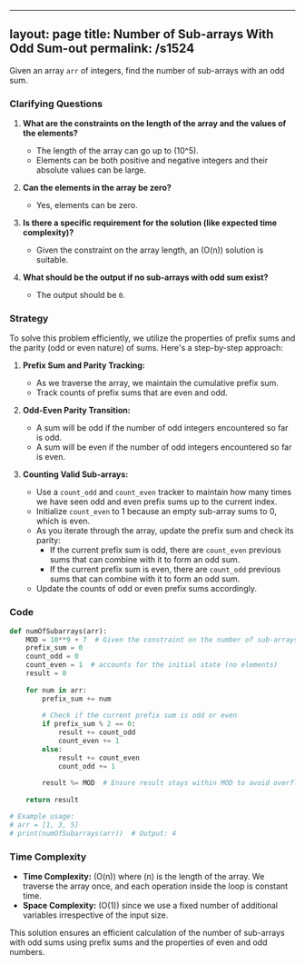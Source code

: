 
---
layout: page
title:  Number of Sub-arrays With Odd Sum-out
permalink: /s1524
---
Given an array `arr` of integers, find the number of sub-arrays with an odd sum.

### Clarifying Questions
1. **What are the constraints on the length of the array and the values of the elements?**
   - The length of the array can go up to \(10^5\).
   - Elements can be both positive and negative integers and their absolute values can be large.

2. **Can the elements in the array be zero?**
   - Yes, elements can be zero.

3. **Is there a specific requirement for the solution (like expected time complexity)?**
   - Given the constraint on the array length, an \(O(n)\) solution is suitable.

4. **What should be the output if no sub-arrays with odd sum exist?**
   - The output should be `0`.

### Strategy
To solve this problem efficiently, we utilize the properties of prefix sums and the parity (odd or even nature) of sums. Here's a step-by-step approach:

1. **Prefix Sum and Parity Tracking:**
   - As we traverse the array, we maintain the cumulative prefix sum.
   - Track counts of prefix sums that are even and odd.
  
2. **Odd-Even Parity Transition:**
   - A sum will be odd if the number of odd integers encountered so far is odd.
   - A sum will be even if the number of odd integers encountered so far is even.
   
3. **Counting Valid Sub-arrays:**
   - Use a `count_odd` and `count_even` tracker to maintain how many times we have seen odd and even prefix sums up to the current index.
   - Initialize `count_even` to 1 because an empty sub-array sums to 0, which is even.
   - As you iterate through the array, update the prefix sum and check its parity:
     - If the current prefix sum is odd, there are `count_even` previous sums that can combine with it to form an odd sum.
     - If the current prefix sum is even, there are `count_odd` previous sums that can combine with it to form an odd sum.
   - Update the counts of odd or even prefix sums accordingly.
  
### Code
```python
def numOfSubarrays(arr):
    MOD = 10**9 + 7  # Given the constraint on the number of sub-arrays
    prefix_sum = 0
    count_odd = 0
    count_even = 1  # accounts for the initial state (no elements)
    result = 0
    
    for num in arr:
        prefix_sum += num
        
        # Check if the current prefix sum is odd or even
        if prefix_sum % 2 == 0:
            result += count_odd
            count_even += 1
        else:
            result += count_even
            count_odd += 1
        
        result %= MOD  # Ensure result stays within MOD to avoid overflow
    
    return result

# Example usage:
# arr = [1, 3, 5]
# print(numOfSubarrays(arr))  # Output: 4
```

### Time Complexity
- **Time Complexity:** \(O(n)\) where \(n\) is the length of the array. We traverse the array once, and each operation inside the loop is constant time.
- **Space Complexity:** \(O(1)\) since we use a fixed number of additional variables irrespective of the input size.

This solution ensures an efficient calculation of the number of sub-arrays with odd sums using prefix sums and the properties of even and odd numbers.